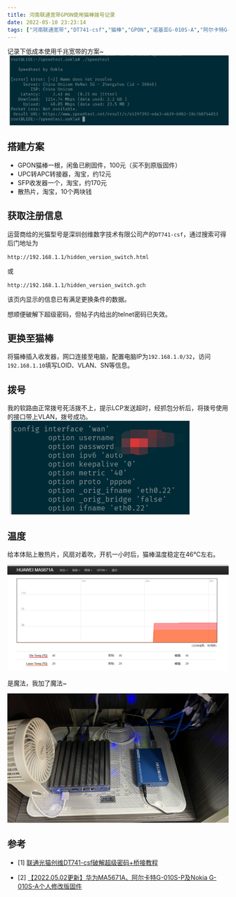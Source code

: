 ```yaml
---
title: 河南联通宽带GPON使用猫棒拨号记录
date: 2022-05-10 23:23:14
tags: ["河南联通宽带","DT741-csf","猫棒","GPON","诺基亚G-010S-A","阿尔卡特G-010S-P","华为M5671A"]
---
```

记录下低成本使用千兆宽带的方案~
![speedtest by ookla](/images/20220510232419.png)
<!--more-->
## 搭建方案
- GPON猫棒一根，闲鱼已刷固件，100元（买不到原版固件）
- UPC转APC转接器，淘宝，约12元
- SFP收发器一个，淘宝，约170元
- 散热片，淘宝，10个两块钱

## 获取注册信息

运营商给的光猫型号是深圳创维数字技术有限公司产的`DT741-csf`，通过搜索可得后门地址为
```
http://192.168.1.1/hidden_version_switch.html
```
或
```
http://192.168.1.1/hidden_version_switch.gch
```

该页内显示的信息已有满足更换条件的数据。

想顺便破解下超级密码，但帖子内给出的telnet密码已失效。

## 更换至猫棒

将猫棒插入收发器，网口连接至电脑，配置电脑IP为`192.168.1.0/32`，访问`192.168.1.10`填写LOID、VLAN、SN等信息。

## 拨号

我的软路由正常拨号死活拨不上，提示LCP发送超时，经抓包分析后，将拨号使用的接口带上VLAN，拨号成功。
![speedtest by ookla](/images/20220510234750.png)


## 温度

给本体贴上散热片，风扇对着吹，开机一小时后，猫棒温度稳定在46°C左右。

![Temperature](/images/20220511001348.png)

是魔法，我加了魔法~

![土制散热](/images/20220511001833.png)


## 参考

-   [1] [联通光猫创维DT741-csf破解超级密码+桥接教程](https://www.right.com.cn/forum/thread-4057681-1-1.html)


-   [2] [【2022.05.02更新】华为MA5671A、阿尔卡特G-010S-P及Nokia G-010S-A个人修改版固件](https://www.right.com.cn/forum/thread-8220173-1-1.html)